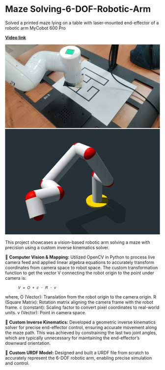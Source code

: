 # Maze Solving-6-DOF-Robotic-Arm
Solved a printed maze lying on a table with laser-mounted end-effector of a robotic arm MyCobot 600 Pro

**[Video link](https://youtu.be/8pNSNreSBco)**

![Maze_Solving](https://raw.githubusercontent.com/Sjschhabra/Maze-Solving-6-DOF-Robotic-Arm/refs/heads/main/media/Screenshot%202025-04-01%20150416.png)
![Robot](https://raw.githubusercontent.com/Sjschhabra/Maze-Solving-6-DOF-Robotic-Arm/refs/heads/main/media/Screenshot%202025-03-12%20184611.png)

This project showcases a vision-based robotic arm solving a maze with precision using a custom inverse kinematics solver.

🔹 **Computer Vision & Mapping:** Utilized OpenCV in Python to process live camera feed and applied linear algebra equations to accurately transform coordinates from camera space to robot space.
The custom transformation function to get the vector V connecting the robot origin to the point under camera is:

          𝑉 = 𝑂 + 𝑐 ⋅ 𝑅 ⋅ 𝑣

  where,
  O (Vector): Translation from the robot origin to the camera origin.
  R (Square Matrix): Rotation matrix aligning the camera frame with the robot frame.
  c (constant): Scaling factor to convert pixel coordinates to real-world units.
  v (Vector): Point in camera space.


🔹 **Custom Inverse Kinematics:** Developed a geometric inverse kinematics solver for precise end-effector control, ensuring accurate movement along the maze path. This was achieved by constraining the last two joint angles, which are typically unnecessary for maintaining the end-effector’s downward orientation.

🔹 **Custom URDF Model:** Designed and built a URDF file from scratch to accurately represent the 6-DOF robotic arm, enabling precise simulation and control.
